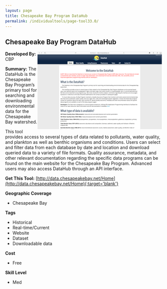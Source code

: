 ```yaml
---
layout: page
title: Chesapeake Bay Program DataHub
permalink: /individualtools/page-tool33.0/
---
```

## Chesapeake Bay Program DataHub

<img src="/images/scaled_250_400/TOOLID_33.0_ScreenCapture-1.png" style="max-height:250px;max-width:400;" align="right"/>

**Developed By:** CBP

**Summary:** The DataHub is the Chesapeake Bay Program’s primary tool for searching and downloading environmental data for the Chesapeake Bay watershed.

This tool provides access to several types of data related to pollutants, water quality, and plankton as well as benthic organisms and conditions. Users can select and filter data from each database by date and location and download queried data to a variety of file formats. Quality assurance, metadata, and other relevant documentation regarding the specific data programs can be found on the main website for the Chesapeake Bay Program. Advanced users may also access DataHub through an API interface. 




**Get This Tool:** [http://data.chesapeakebay.net/Home](http://data.chesapeakebay.net/Home){:target='blank'}

**Geographic Coverage**

* Chesapeake Bay

**Tags**

*  Historical 
*  Real-time/Current
*  Website
*  Dataset
*  Downloadable data

**Cost**

* Free

**Skill Level**

* Med
